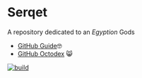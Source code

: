 # Serqet
A repository dedicated to an _Egyption_ Gods

[//]: # (Comment line!!)
[//]: <> (This is also a comment.)

* [GitHub Guide](https://guides.github.com):nerd_face:
* [GitHub Octodex](https://octodex.github.com/) :smile_cat:

[![build](https://travis-ci.org/ikatyang/emoji-cheat-sheet.svg?branch=master)](https://travis-ci.org/ikatyang/emoji-cheat-sheet)

<!-- img src='https://octodex.github.com/images/steroidtocat.png' width='200'/ -->
